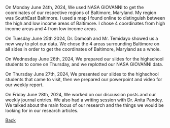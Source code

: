 On Monday June 24th, 2024, We used NASA GIOVANNI to get the coordinates of our respective regions of Baltimore, Maryland. My region was SouthEast Baltimore. I used a map I found online to distinguish between the high and low income areas of Baltimore. I chose 4 coordinates from high income areas and 4 from low income areas.


On Tuesday June 25th 2024, Dr. Damoah and Mr. Temidayo showed us a new way to plot our data. We chose the 4 areas surrounding Baltimore on all sides in order to get the coordinates of Baltimore, Maryland as a whole.


On Wednesday June 26th, 2024, We prepared our slides for the highschool students to come on Thursday, and we replotted our NASA GIOVANNI data.


On Thursday June 27th, 2024, We presented our slides to the highschool students that came to visit, then we prepared our powerpoint and video for our weekly report.


On Friday June 28th, 2024, We worked on our discussion posts and our weekly journal entries. We also had a writing session with Dr. Anita Pandey. We talked about the main focus of our research and the things we would be looking for in our research articles. 

[Back](./)
